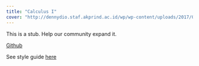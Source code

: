 ```yaml
---
title: "Calculus I"
cover: "http://dennydio.staf.akprind.ac.id/wp/wp-content/uploads/2017/09/images.png"
---
```

This is a stub. Help our community expand it.

[Github](https://github.com/fajarnuha/kumlaude)

See style guide [here](https://fajarnuha.github.io/kumlaude/guides)
